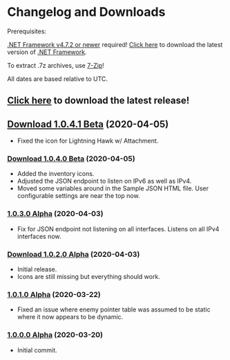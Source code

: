 # Changelog and Downloads

Prerequisites:

[.NET Framework v4.7.2 or newer](https://dotnet.microsoft.com/download/dotnet-framework-runtime) required!
[Click here](https://dotnet.microsoft.com/download/dotnet-framework-runtime) to download the latest version of [.NET Framework](https://dotnet.microsoft.com/download/dotnet-framework-runtime).

To extract .7z archives, use [7-Zip](https://www.7-zip.org/)!

All dates are based relative to UTC.

## [Click here](http://dudley.gg/squirrelies/re3/latest.7z) to download the latest release!

## [Download 1.0.4.1 Beta](http://dudley.gg/squirrelies/re3/RE3REmakeSRT-1041-Beta-Signed-Release.7z) (2020-04-05)
* Fixed the icon for Lightning Hawk w/ Attachment.

### [Download 1.0.4.0 Beta](http://dudley.gg/squirrelies/re3/RE3REmakeSRT-1040-Beta-Signed-Release.7z) (2020-04-05)
* Added the inventory icons.
* Adjusted the JSON endpoint to listen on IPv6 as well as IPv4.
* Moved some variables around in the Sample JSON HTML file. User configurable settings are near the top now.

### [1.0.3.0 Alpha](about:blank) (2020-04-03)
* Fix for JSON endpoint not listening on all interfaces. Listens on all IPv4 interfaces now.

### [Download 1.0.2.0 Alpha](http://dudley.gg/squirrelies/re3/RE3REmakeSRT-1020-Alpha-Signed-Debug.7z) (2020-04-03)
* Initial release.
* Icons are still missing but everything should work.

### [1.0.1.0 Alpha](about:blank) (2020-03-22)
* Fixed an issue where enemy pointer table was assumed to be static where it now appears to be dynamic.

### [1.0.0.0 Alpha](about:blank) (2020-03-20)
* Initial commit.
